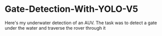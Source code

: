 # Gate-Detection-With-YOLO-V5
Here's my underwater detection of an AUV. The task was to detect a gate under the water and traverse the rover through it
